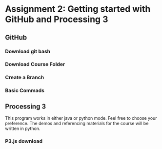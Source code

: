 # Assignment 2: Getting started with GitHub and Processing 3

## GitHub

### Download git bash

### Download Course Folder

### Create a Branch

### Basic Commads

## Processing 3

This program works in either java or python mode. Feel free to choose your preference. The demos and referencing materials for the course will be written in python.

### P3.js download
